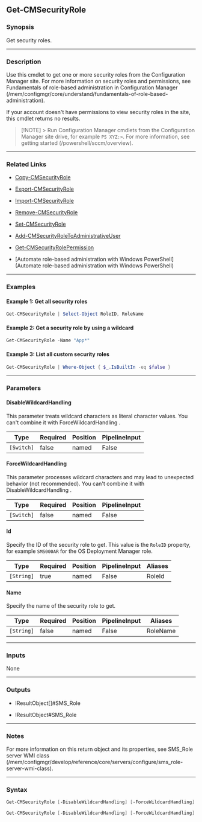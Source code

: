 Get-CMSecurityRole
------------------




### Synopsis
Get security roles.



---


### Description

Use this cmdlet to get one or more security roles from the Configuration Manager site. For more information on security roles and permissions, see Fundamentals of role-based administration in Configuration Manager (/mem/configmgr/core/understand/fundamentals-of-role-based-administration).



If your account doesn't have permissions to view security roles in the site, this cmdlet returns no results.



> [!NOTE] > Run Configuration Manager cmdlets from the Configuration Manager site drive, for example `PS XYZ:>`. For more information, see getting started (/powershell/sccm/overview).



---


### Related Links
* [Copy-CMSecurityRole](Copy-CMSecurityRole)



* [Export-CMSecurityRole](Export-CMSecurityRole)



* [Import-CMSecurityRole](Import-CMSecurityRole)



* [Remove-CMSecurityRole](Remove-CMSecurityRole)



* [Set-CMSecurityRole](Set-CMSecurityRole)



* [Add-CMSecurityRoleToAdministrativeUser](Add-CMSecurityRoleToAdministrativeUser)



* [Get-CMSecurityRolePermission](Get-CMSecurityRolePermission)



* [Automate role-based administration with Windows PowerShell](Automate role-based administration with Windows PowerShell)





---


### Examples
#### Example 1: Get all security roles
```PowerShell
Get-CMSecurityRole | Select-Object RoleID, RoleName
```

#### Example 2: Get a security role by using a wildcard
```PowerShell
Get-CMSecurityRole -Name "App*"
```

#### Example 3: List all custom security roles
```PowerShell
Get-CMSecurityRole | Where-Object { $_.IsBuiltIn -eq $false }
```



---


### Parameters
#### **DisableWildcardHandling**

This parameter treats wildcard characters as literal character values. You can't combine it with ForceWildcardHandling .






|Type      |Required|Position|PipelineInput|
|----------|--------|--------|-------------|
|`[Switch]`|false   |named   |False        |



#### **ForceWildcardHandling**

This parameter processes wildcard characters and may lead to unexpected behavior (not recommended). You can't combine it with DisableWildcardHandling .






|Type      |Required|Position|PipelineInput|
|----------|--------|--------|-------------|
|`[Switch]`|false   |named   |False        |



#### **Id**

Specify the ID of the security role to get. This value is the `RoleID` property, for example `SMS000AR` for the OS Deployment Manager role.






|Type      |Required|Position|PipelineInput|Aliases|
|----------|--------|--------|-------------|-------|
|`[String]`|true    |named   |False        |RoleId |



#### **Name**

Specify the name of the security role to get.






|Type      |Required|Position|PipelineInput|Aliases |
|----------|--------|--------|-------------|--------|
|`[String]`|false   |named   |False        |RoleName|





---


### Inputs
None





---


### Outputs
* IResultObject[]#SMS_Role


* IResultObject#SMS_Role






---


### Notes
For more information on this return object and its properties, see SMS_Role server WMI class (/mem/configmgr/develop/reference/core/servers/configure/sms_role-server-wmi-class).



---


### Syntax
```PowerShell
Get-CMSecurityRole [-DisableWildcardHandling] [-ForceWildcardHandling] -Id <String> [<CommonParameters>]
```
```PowerShell
Get-CMSecurityRole [-DisableWildcardHandling] [-ForceWildcardHandling] [-Name <String>] [<CommonParameters>]
```
